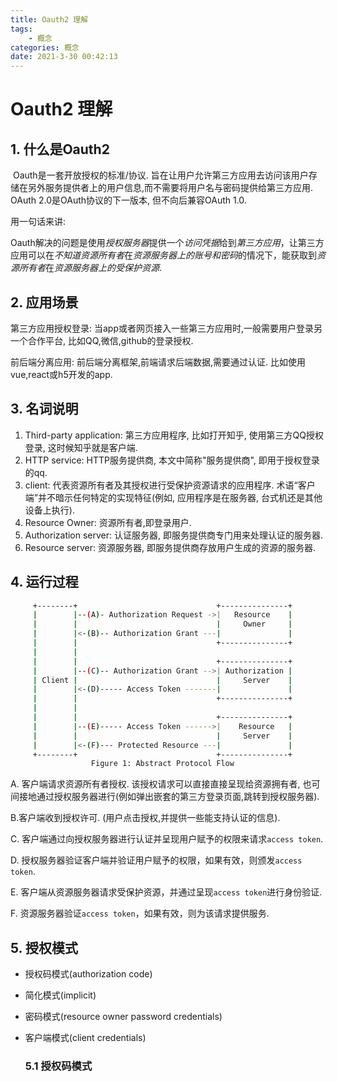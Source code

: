 ```yaml
---
title: Oauth2 理解
tags: 
	- 概念
categories: 概念
date: 2021-3-30 00:42:13
---
```




# Oauth2 理解

## 1. 什么是Oauth2

​     Oauth是一套开放授权的标准/协议.  旨在让用户允许第三方应用去访问该用户存储在另外服务提供者上的用户信息,而不需要将用户名与密码提供给第三方应用. OAuth 2.0是OAuth协议的下一版本, 但不向后兼容OAuth 1.0. 

用一句话来讲:

​	Oauth解决的问题是使用*授权服务器*提供一个*访问凭据*给到*第三方应用*，让第三方应用可以在*不知道资源所有者*在*资源服务器上的账号和密码*的情况下，能获取到*资源所有者*在*资源服务器上的受保护资源*.

## 2. 应用场景

第三方应用授权登录: 当app或者网页接入一些第三方应用时,一般需要用户登录另一个合作平台, 比如QQ,微信,github的登录授权.

前后端分离应用: 前后端分离框架,前端请求后端数据,需要通过认证. 比如使用vue,react或h5开发的app.

## 3. 名词说明

1. Third-party application: 第三方应用程序, 比如打开知乎, 使用第三方QQ授权登录, 这时候知乎就是客户端.
2. HTTP service: HTTP服务提供商, 本文中简称"服务提供商", 即用于授权登录的qq.
3. client: 代表资源所有者及其授权进行受保护资源请求的应用程序. 术语“客户端”并不暗示任何特定的实现特征(例如, 应用程序是在服务器, 台式机还是其他设备上执行).
4. Resource Owner: 资源所有者,即登录用户.
5. Authorization server: 认证服务器, 即服务提供商专门用来处理认证的服务器.
6. Resource server: 资源服务器, 即服务提供商存放用户生成的资源的服务器. 

## 4. 运行过程

```bash
     +--------+                               +---------------+
     |        |--(A)- Authorization Request ->|   Resource    |
     |        |                               |     Owner     |
     |        |<-(B)-- Authorization Grant ---|               |
     |        |                               +---------------+
     |        |
     |        |                               +---------------+
     |        |--(C)-- Authorization Grant -->| Authorization |
     | Client |                               |     Server    |
     |        |<-(D)----- Access Token -------|               |
     |        |                               +---------------+
     |        |
     |        |                               +---------------+
     |        |--(E)----- Access Token ------>|    Resource   |
     |        |                               |     Server    |
     |        |<-(F)--- Protected Resource ---|               |
     +--------+                               +---------------+
                  Figure 1: Abstract Protocol Flow
```



A.  客户端请求资源所有者授权. 该授权请求可以直接直接呈现给资源拥有者, 也可间接地通过授权服务器进行(例如弹出嵌套的第三方登录页面,跳转到授权服务器).

B.客户端收到授权许可. (用户点击授权,并提供一些能支持认证的信息).

C. 客户端通过向授权服务器进行认证并呈现用户赋予的权限来请求`access token`.

D. 授权服务器验证客户端并验证用户赋予的权限，如果有效，则颁发`access token`.

E. 客户端从资源服务器请求受保护资源，并通过呈现`access token`进行身份验证.

F. 资源服务器验证`access token`，如果有效，则为该请求提供服务.

## 5. 授权模式

- 授权码模式(authorization code)

- 简化模式(implicit)

- 密码模式(resource owner password credentials)

- 客户端模式(client credentials)

  ### 5.1 授权码模式

  

  